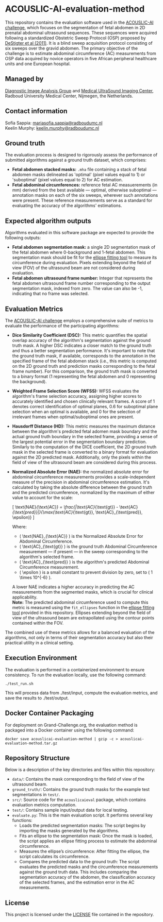 # ACOUSLIC-AI-evaluation-method
This repository contains the evaluation software used in the [ACOUSLIC-AI challenge](https://acouslic-ai.grand-challenge.org/), which focuses on the segmentation of fetal abdomen in 2D prenatal abdominal
ultrasound sequences. These sequences were acquired following a standardized Obstetric Sweep Protocol (OSP) proposed by [DeStigter et al (2011)](https://doi.org/10.1109/GHTC.2011.39). It is a blind sweep acquisition protocol consisting of six sweeps
over the gravid abdomen. The primary objective of the challenge is to estimate abdominal circumference (AC) measurements from OSP data acquired by novice operators in five African peripheral healthcare units and one European
hospital. 

## Managed by
[Diagnostic Image Analysis Group](https://diagnijmegen.nl/) and [Medical UltraSound Imaging Center](https://music.radboudimaging.nl/), Radboud University Medical Center, Nijmegen, the Netherlands.

## Contact information
Sofía Sappia: mariasofia.sappia@radboudumc.nl \
Keelin Murphy: keelin.murphy@radboudumc.nl

## Ground truth
The evaluation process is designed to rigorously assess the performance of submitted algorithms against a ground truth dataset, which comprises:
- **Fetal abdomen stacked masks:** `.mha` file containing a stack of fetal abdomen masks delineated as 'optimal' (pixel values equal to 1) or 'suboptimal' (pixel values equal to 2) for AC estimation. 
- **Fetal abdominal circumferences:** reference fetal AC measuerements (in mm) derived from the best available — optimal, otherwise suboptimal — annotation masks on each of the six sweeps, wherever such annotations were present. These reference measurements serve as a standard for evaluating the accuracy of the algorithms' estimations.

## Expected algorithm outputs
Algorithms evaluated in this software package are expected to provide the following outputs:
- **Fetal abdomen segmentation mask:** a single 2D segmentation mask of the fetal abdomen where 0-background and 1-fetal abdomen. This segmentation mask should be fit for the [ellipse fitting tool](src/acouslicaieval/ellipse_fitting.py) to measure its circumference during evaluation. Pixels extending beyond the field of view (FOV) of the ultrasound beam are not considered during evaluation.
- **Fetal abdomen ultrasound frame number:** Integer that represents the fetal abdomen ultrasound frame number corresponding to the output segmentation mask, indexed from zero. The value can also be -1, indicating that no frame was selected.

## Evaluation Metrics
The [ACOUSLIC-AI challenge](https://acouslic-ai.grand-challenge.org/) employs a comprehensive suite of metrics to evaluate the performance of the participating algorithms:

- **Dice Similarity Coefficient (DSC):** This metric quantifies the spatial overlap accuracy of the algorithm's segmentation against the ground truth mask. A higher DSC indicates a closer match to the ground truth and thus a better segmentation performance. It's important to note that the ground truth mask, if available, corresponds to the annotation in the specified frame of the fetal abdomen stack (i.e., this metric is computed on the 2D ground truth and prediction masks corresponding to the fetal frame number). For this comparison, the ground truth mask is converted to a binary format (1 representing the fetal abdomen and 0 representing the background). 
- **Weighted Frame Selection Score (WFSS):** WFSS evaluates the algorithm's frame selection accuracy, assigning higher scores to accurately identified and chosen clinically relevant frames. A score of 1 denotes correct identification of optimal planes, 0.6 for suboptimal plane selection when an optimal is available, and 0 for the selection of irrelevant frames when optimal/suboptimal ones are present.
- **Hausdorff Distance (HD):** This metric measures the maximum distance between the algorithm's predicted fetal adomen mask boundary and the actual ground truth boundary in the selected frame, providing a sense of the largest potential error in the segmentation boundary prediction. Similarly to the computation of the DICE coefficient, the 2D ground truth mask in the selected frame is converted to a binary format for evaluation against the 2D predicted mask. Additionally, only the pixels within the field of view of the ultrasound beam are considered during this process.
- **Normalized Absolute Error (NAE):** the normalized absolute error for abdominal circumference measurements provides a scale-independent measure of the precision in abdominal circumference estimation. It's calculated by taking the absolute difference between the ground truth and the predicted circumference, normalized by the maximum of either value to account for the scale:

  \[ \text{NAE}_{\text{AC}} = \frac{|\text{AC}_{\text{gt}} - \text{AC}_{\text{pred}}|}{\max(\text{AC}_{\text{gt}}, \text{AC}_{\text{pred}}, \epsilon)} \]

  Where:
  - \( \text{NAE}_{\text{AC}} \) is the Normalized Absolute Error for Abdominal Circumference.
  - \( \text{AC}_{\text{gt}} \) is the ground truth Abdominal Circumference measurement — if present — in the sweep corresponding to the algorithm's selected frame.
  - \( \text{AC}_{\text{pred}} \) is the algorithm's predicted Abdominal Circumference measurement.
  - \( \epsilon \) is a small constant to prevent division by zero, set to \( 1 \times 10^{-6} \).
  
  A lower NAE indicates a higher accuracy in predicting the AC measurements from the segmented masks, which is crucial for clinical applicability. \
  **Note:** The predicted abdominal circumference used to compute this metric is measured using the `fit_ellipses` function in the [ellipse fitting tool](src/acouslicaieval/ellipse_fitting.py) provided in this repository. Ellipses extending beyond the field of view of the ultrasound beam are extrapollated using the contour points contained within the FOV.

The combined use of these metrics allows for a balanced evaluation of the algorithms, not only in terms of their segmentation accuracy but also their practical utility in a clinical setting.

## Execution Environment
The evaluation is performed in a containerized environment to ensure consistency. To run the evaluation locally, use the following command:

    ./test_run.sh

This will process data from ./test/input, compute the evaluation metrics, and save the results to ./test/output.

## Docker Container Packaging
For deployment on Grand-Challenge.org, the evaluation method is packaged into a Docker container using the following command:

    docker save acouslicai-evaluation-method | gzip -c > acouslicai-evaluation-method.tar.gz

## Repository Structure
Below is a description of the key directories and files within this repository:

- `data/`: Contains the mask corresponding to the field of view of the ultrasound beam.
- `ground_truth/`: Contains the ground truth masks for the example test segmentations in `test/`.
- `src/`: Source code for the `acouslicaieval` package, which contains evaluation metrics computation.
- `test/`: Contains sample input/output data for local testing.
- `evaluate.py`: This is the main evaluation script. It performs several key functions:
    - Loads the predicted segmentation masks: The script begins by importing the masks generated by the algorithms.
    - Fits an ellipse to the segmentation mask: Once the mask is loaded, the script applies an ellipse fitting process to estimate the abdominal circumference.
    - Measures the ellipse’s circumference: After fitting the ellipse, the script calculates its circumference.
    - Compares the predicted data to the ground truth: The script evaluates the predicted masks and the circumference measurements against the ground truth data. This includes comparing the segmentation accuracy of the abdomen, the classification accuracy of the selected frames, and the estimation error in the AC measurements.

## License
This project is licensed under the [LICENSE](https://github.com/DIAGNijmegen/ACOUSLIC-AI-evaluation-method/blob/main/LICENSE) file contained in the repository.